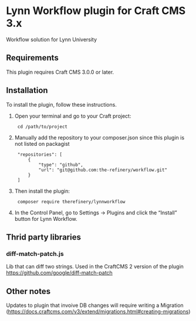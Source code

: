 # Lynn Workflow plugin for Craft CMS 3.x

Workflow solution for Lynn University

## Requirements

This plugin requires Craft CMS 3.0.0 or later.

## Installation

To install the plugin, follow these instructions.

1. Open your terminal and go to your Craft project:

        cd /path/to/project

2. Manually add the repository to your composer.json since this plugin is not listed on packagist

		"repositories": [
			{
				"type": "github",
				"url": "git@github.com:the-refinery/workflow.git"
			}
		]

3. Then install the plugin:

		composer require therefinery/lynnworkflow

4. In the Control Panel, go to Settings → Plugins and click the “Install” button for Lynn Workflow.


## Thrid party libraries

### diff-match-patch.js
Lib that can diff two strings. Used in the CraftCMS 2 version of the plugin
https://github.com/google/diff-match-patch

## Other notes
Updates to plugin that invoive DB changes will require writing a Migration (https://docs.craftcms.com/v3/extend/migrations.html#creating-migrations)